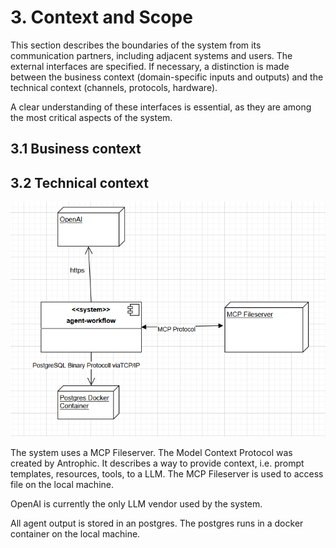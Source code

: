 # 3. Context and Scope
This section describes the boundaries of the system from its communication partners, including adjacent systems and users. The external interfaces are specified. If necessary, a distinction is made between the business context (domain-specific inputs and outputs) and the technical context (channels, protocols, hardware).

A clear understanding of these interfaces is essential, as they are among the most critical aspects of the system.

## 3.1 Business context


## 3.2 Technical context
![Technical system context](technical-system-context.png)

The system uses a MCP Fileserver. The Model Context Protocol was created by Antrophic.
It describes a way to provide context, i.e. prompt templates, resources, tools, to a LLM.
The MCP Fileserver is used to access file on the local machine.

OpenAI is currently the only LLM vendor used by the system.

All agent output is stored in an postgres. The postgres runs in a docker container on
the local machine.